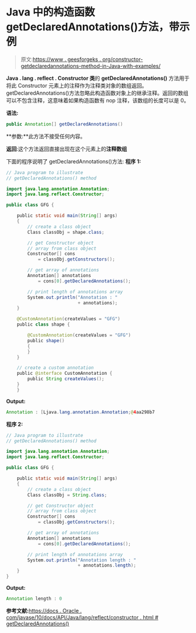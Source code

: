 # Java 中的构造函数 getDeclaredAnnotations()方法，带示例

> 原文:[https://www . geesforgeks . org/constructor-getdeclaredannotations-method-in-Java-with-examples/](https://www.geeksforgeeks.org/constructor-getdeclaredannotations-method-in-java-with-examples/)

**Java . lang . reflect . Constructor 类**的 **getDeclaredAnnotations()** 方法用于将此 Constructor 元素上的注释作为注释类对象的数组返回。getDeclaredAnnotations()方法忽略此构造函数对象上的继承注释。返回的数组可以不包含注释，这意味着如果构造函数有 nop 注释，该数组的长度可以是 0。

**语法:**

```java
public Annotation[] getDeclaredAnnotations()

```

**参数:**此方法不接受任何内容。

**返回**:这个方法返回直接出现在这个元素上的**注释数组**

下面的程序说明了 getDeclaredAnnotations()方法:
**程序 1:**

```java
// Java program to illustrate
// getDeclaredAnnotations() method

import java.lang.annotation.Annotation;
import java.lang.reflect.Constructor;

public class GFG {

    public static void main(String[] args)
    {
        // create a class object
        Class classObj = shape.class;

        // get Constructor object
        // array from class object
        Constructor[] cons
            = classObj.getConstructors();

        // get array of annotations
        Annotation[] annotations
            = cons[0].getDeclaredAnnotations();

        // print length of annotations array
        System.out.println("Annotation : "
                           + annotations);
    }

    @CustomAnnotation(createValues = "GFG")
    public class shape {

        @CustomAnnotation(createValues = "GFG")
        public shape()
        {
        }
    }

    // create a custom annotation
    public @interface CustomAnnotation {
        public String createValues();
    }
    }
```

**Output:**

```java
Annotation : [Ljava.lang.annotation.Annotation;@4aa298b7

```

**程序 2:**

```java
// Java program to illustrate
// getDeclaredAnnotations() method

import java.lang.annotation.Annotation;
import java.lang.reflect.Constructor;

public class GFG {

    public static void main(String[] args)
    {
        // create a class object
        Class classObj = String.class;

        // get Constructor object
        // array from class object
        Constructor[] cons
            = classObj.getConstructors();

        // get array of annotations
        Annotation[] annotations
            = cons[0].getDeclaredAnnotations();

        // print length of annotations array
        System.out.println("Annotation length : "
                           + annotations.length);
    }
}
```

**Output:**

```java
Annotation length : 0

```

**参考文献:**[https://docs . Oracle . com/javase/10/docs/API/Java/lang/reflect/constructor . html # getDeclaredAnnotations()](https://docs.oracle.com/javase/10/docs/api/java/lang/reflect/Constructor.html#getDeclaredAnnotations())